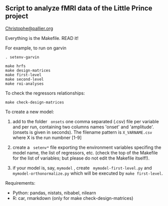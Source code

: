 Script to analyze fMRI data of the Little Prince project 
--------------------------------------------------------

Christophe@pallier.org

Everything is the Makefile. READ it! 


For example, to run on garvin

	. setenv-garvin
	
	make hrfs
	make design-matrices
	make first-level
	make second-level
	make roi-analyses


To check the regressors relationships:

	make check-design-matrices

To create a new model:


1. add to the folder ` onsets`  one comma separated (.csv) file per variable and per run, containing two columns names 'onset' and 'amplitude'. (onsets is given in seconds). The filename pattern is `X_VARNAME.csv` where X is the run numbner [1-9]

2. create a ` setenv*` file exporting the environment variables specifing the model name, the list of regressors, etc. (check the top of the Makefile for the list of variables; but please do not edit the Makefile itself!).

3. if your model is, say, `mymodel` , create ` mymodel-first-level.py`  and ` mymodel-orthonormalize.py` which will be executed by `make first-level`.


Requirements:

- Python: pandas, nistats, nibabel, nilearn
- R: car, rmarkdown (only for make check-design-matrices)
